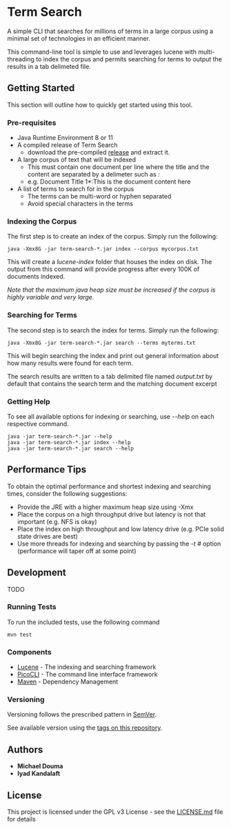 # Term Search

A simple CLI that searches for millions of terms in a large corpus using a minimal set of technologies in an efficient manner.

This command-line tool is simple to use and leverages lucene with multi-threading to index the corpus and permits searching for terms to output the results in a tab delimeted file.  

## Getting Started

This section will outline how to quickly get started using this tool.  

### Pre-requisites

* Java Runtime Environment 8 or 11
* A compiled release of Term Search
    * download the pre-compiled [release](https://github.com/IyadKandalaft/term-search/releases) and extract it.
* A large corpus of text that will be indexed
    * This must contain one document per line where the title and the content are separated by a delimeter such as *:*
    * e.g. Document Title 1*:This is the document content here
* A list of terms to search for in the corpus
    * The terms can be multi-word or hyphen separated
    * Avoid special characters in the terms 

### Indexing the Corpus

The first step is to create an index of the corpus.  Simply run the following: 

```
java -Xmx8G -jar term-search-*.jar index --corpus mycorpus.txt
```

This will create a *lucene-index* folder that houses the index on disk.
The output from this command will provide progress after every 100K of documents indexed.
  
*Note that the maximum java heap size must be increased if the corpus is highly variable and very large.*

### Searching for Terms

The second step is to search the index for terms.  Simply run the following:

```
java -Xmx8G -jar term-search-*.jar search --terms myterms.txt
```

This will begin searching the index and print out general information about how many results were found for each term.

The search results are written to a tab delimited file named *output.txt* by default that contains the search term and the matching document excerpt

### Getting Help

To see all available options for indexing or searching, use *--help* on each respective command.

```
java -jar term-search-*.jar --help
java -jar term-search-*.jar index --help
java -jar term-search-*.jar search --help
```

## Performance Tips

To obtain the optimal performance and shortest indexing and searching times, consider the following suggestions:

* Provide the JRE with a higher maximum heap size using -Xmx 
* Place the corpus on a high throughput drive but latency is not that important (e.g. NFS is okay)
* Place the index on high throughput and low latency drive (e.g. PCIe solid state drives are best)
* Use more threads for indexing and searching by passing the *-t #* option (performance will taper off at some point)


## Development

TODO

### Running Tests

To run the included tests, use the following command

```
mvn test
```

### Components

* [Lucene](https://lucene.apache.org/) - The indexing and searching framework
* [PicoCLI](https://picocli.info/) - The command line interface framework
* [Maven](https://maven.apache.org/) - Dependency Management

### Versioning

Versioning follows the prescribed pattern in [SemVer](http://semver.org/).

See available version using the [tags on this repository](https://github.com/IyadKandalaft/term-search/tags). 

## Authors

* **Michael Douma**
* **Iyad Kandalaft**


## License

This project is licensed under the GPL v3 License - see the [LICENSE.md](LICENSE.md) file for details
